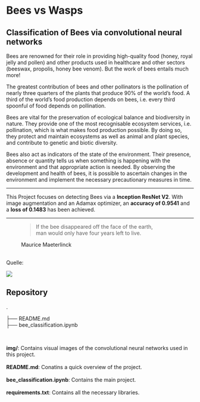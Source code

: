 # Bees vs Wasps 
## Classification of Bees via convolutional neural networks

Bees are renowned for their role in providing high-quality food (honey, royal jelly and pollen) and other products used in healthcare and other sectors (beeswax, propolis, honey bee venom). But the work of bees entails much more!

The greatest contribution of bees and other pollinators is the pollination of nearly three quarters of the plants that produce 90% of the world’s food. A third of the world’s food production depends on bees, i.e. every third spoonful of food depends on pollination.

Bees are vital for the preservation of ecological balance and biodiversity in nature. They provide one of the most recognisable ecosystem services, i.e. pollination, which is what makes food production possible. By doing so, they protect and maintain ecosystems as well as animal and plant species, and contribute to genetic and biotic diversity.

Bees also act as indicators of the state of the environment. Their presence, absence or quantity tells us when something is happening with the environment and that appropriate action is needed. By observing the development and health of bees, it is possible to ascertain changes in the environment and implement the necessary precautionary measures in time.

-------------------


This Project focuses on detecting Bees via a **Inception ResNet V2**.
With image augmentation and an Adamax optimizer, an **accuracy of 0.9541**  and a **loss of 0.1483** has been achieved.

------------
<figure>
<blockquote class="me" cite="https://www.greetingcardpoet.com/bee-quotes-and-sayings/"> 
	If the bee disappeared off the face of the earth,<br /> man would only have four years left to live. 

</blockquote>
<figcaption>Maurice Maeterlinck

</figcaption>
</figure>

<br>
Quelle:<br>
<https://www.worldbeeday.org/en/about/the-importance-of-bees.html>
<https://cdn.britannica.com/45/188945-050-E16A4676/Wasp-bee-insect.jpg>

![](https://cdn.britannica.com/45/188945-050-E16A4676/Wasp-bee-insect.jpg)


## Repository
.<br>

├── README.md<br>
├── bee_classification.ipynb

<br>

**img/**: Contains visual images of the convolutional neural networks used in this project.
<br><br>
**README.md**: Conatins a quick overview of the project.
<br><br>
**bee_classification.ipynb**: Contains the main project.
<br><br>
**requirements.txt**: Contains all the necessary libraries.
<br><br>
